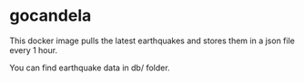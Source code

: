 # gocandela

This docker image pulls the latest earthquakes and stores them in a json file every 1 hour.

You can find earthquake data in db/ folder.

